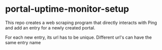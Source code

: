# portal-uptime-monitor-setup
This repo creates a web scraping program that directly interacts with Ping and add an entry for a newly created portal.

For each new entry, its url has to be unique. Different url's can have the same entry name
